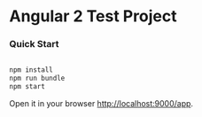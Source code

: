 # Angular 2 Test Project 

### Quick Start

```bash

npm install
npm run bundle
npm start

```

Open it in your browser [http://localhost:9000/app](http://localhost:9000/app).